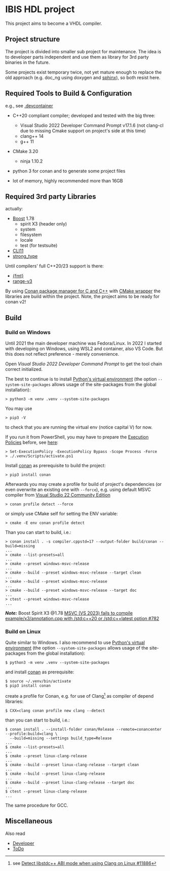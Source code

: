 IBIS HDL project
================

This project aims to become a VHDL compiler.

## Project structure

The project is divided into smaller sub project for maintenance. The idea is to developer parts
independent and use them as library for 3rd party binaries in the future.

Some projects exist temporary twice, not yet mature enough to replace the old approach
(e.g. doc_ng using doxygen and [sphinx](https://www.sphinx-doc.org/)), so both resist here.

## Required Tools to Build & Configuration

e.g., see [.devcontainer](https://github.com/ibis-hdl/compiler/tree/main/.devcontainer)

* C++20 compliant compiler; developed and tested with the big three:
    - Visual Studio 2022 Developer Command Prompt v17.1.6 (not clang-cl due to missing Cmake
      support on project's side at this time)
    - clang++ 14
    - g++ 11

* CMake 3.20
    - ninja 1.10.2

* python 3 for conan and to generate some project files

* lot of memory, highly recommended more than 16GB

## Required 3rd party Libraries

actually:

* [Boost](https://www.boost.org/) 1.78
    - spirit X3 (header only)
    - system
    - filesystem
    - locale
    - test (for testsuite)
* [CLI11](https://github.com/CLIUtils/CLI11)
* [strong_type](https://github.com/rollbear/strong_type)

Until compilers' full C++20/23 support is there:

* [{fmt}](https://github.com/fmtlib/fmt)
* [range-v3](https://github.com/ericniebler/range-v3)

By using [Conan package manager for C and C++](https://github.com/conan-io/conan) with
[CMake wrapper](https://github.com/conan-io/cmake-conan) the libraries are build within
the project. Note, the project aims to be ready for conan v2!

## Build

### Build on Windows

Until 2021 the main developer machine was Fedora/Linux. In 2022 I started with
developing on Windows, using WSL2 and container, also VS Code. But this does not
reflect preference - merely convenience.

Open *Visual Studio 2022 Developer Command Prompt* to get the tool chain correct
initialized.

The best to continue is to install [Python's virtual environment](https://docs.python.org/3/library/venv.html) (the option `--system-site-packages` allows usage of the site-packages from the global installation):

```
> python3 -m venv .venv --system-site-packages
```

You may use

```
> pip3 -V
```

to check that you are running the virtual env (notice capital V) for now.

If you run it from PowerShell, you may have to prepare the [Execution Policies](
https://docs.microsoft.com/en-us/powershell/module/microsoft.powershell.core/about/about_execution_policies?view=powershell-7.2) before, see
[here](https://stackoverflow.com/questions/1365081/virtualenv-in-powershell):

```
> Set-ExecutionPolicy -ExecutionPolicy Bypass -Scope Process -Force
> ./.venv/Scripts/activate.ps1
```

Install [conan](https://conan.io/) as prerequisite to build the project:

```
> pip3 install conan
```

Afterwards you may create a profile for build of project's dependencies (or even overwrite
an existing one with `--force`), e.g. using default MSVC compiler from
[Visual Studio 22 Community Edition](https://visualstudio.microsoft.com/de/vs/community/)

```
> conan profile detect --force
```

or simply use CMake self for setting the ENV variable:

```
> cmake -E env conan profile detect
```

Than you can start to build, i.e.:

```
> conan install . -s compiler.cppstd=17 --output-folder build/conan --build=missing
...
> cmake --list-presets=all
...
> cmake --preset windows-msvc-release
...
> cmake --build --preset windows-msvc-release --target clean
...
> cmake --build --preset windows-msvc-release
...
> cmake --build --preset windows-msvc-release --target doc
...
> ctest --preset windows-msvc-release
...
```

***Note:*** Boost Spirit X3 @1.78 [MSVC (VS 2023) fails to compile example/x3/annotation.cpp with /std:c++20 or /std:c++latest option #782](https://github.com/boostorg/spirit/issues/782)

### Build on Linux

Quite similar to Windows. I also recommend to use [Python's virtual environment](https://docs.python.org/3/library/venv.html) (the option `--system-site-packages` allows usage of the site-packages from the global installation):

```
$ python3 -m venv .venv --system-site-packages
```

and install [conan](https://conan.io/) as prerequisite:

```
$ source ~/.venv/bin/activate
$ pip3 install conan
```

create a profile for Conan, e.g. for use of Clang[^conan-clang-profile] as compiler of
depend libraries:

[^conan-clang-profile]: see [Detect libstdc++ ABI mode when using Clang on Linux #11886](
  https://github.com/conan-io/conan/pull/11886)


```
$ CXX=clang conan profile new clang --detect
```

than you can start to build, i.e.:

```
$ conan install . --install-folder conan/Release --remote=conancenter --profile:build=clang \
  --build=missing --settings build_type=Release
...
$ cmake --list-presets=all
...
$ cmake --preset linux-clang-release
...
$ cmake --build --preset linux-clang-release --target clean
...
$ cmake --build --preset linux-clang-release
...
$ cmake --build --preset linux-clang-release --target doc
...
$ ctest --preset linux-clang-release
...
```

The same procedure for GCC.

## Miscellaneous

Also read
- [Developer](doc/developer.md)
- [ToDo](doc/todo.md)
